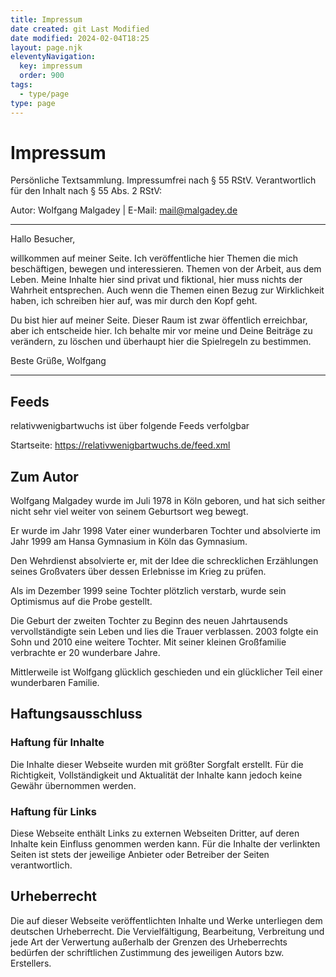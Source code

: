 ```yaml
---
title: Impressum
date created: git Last Modified
date modified: 2024-02-04T18:25
layout: page.njk
eleventyNavigation:
  key: impressum
  order: 900
tags:
  - type/page
type: page
---
```


# Impressum

Persönliche Textsammlung. Impressumfrei nach § 55 RStV. Verantwortlich für den Inhalt nach § 55 Abs. 2 RStV:

Autor: Wolfgang Malgadey | E-Mail: mail@malgadey.de

----

Hallo Besucher,

willkommen auf meiner Seite. Ich veröffentliche hier Themen die mich beschäftigen, bewegen und interessieren. Themen von der Arbeit, aus dem Leben. Meine Inhalte hier sind privat und fiktional, hier muss nichts der Wahrheit entsprechen. Auch wenn die Themen einen Bezug zur Wirklichkeit haben, ich schreiben hier auf, was mir durch den Kopf geht.

Du bist hier auf meiner Seite. Dieser Raum ist zwar öffentlich erreichbar, aber ich entscheide hier. Ich behalte mir vor meine und Deine Beiträge zu verändern, zu löschen und überhaupt hier die Spielregeln zu bestimmen.

Beste Grüße,
Wolfgang

----

## Feeds
relativwenigbartwuchs ist über folgende Feeds verfolgbar

Startseite: https://relativwenigbartwuchs.de/feed.xml

## Zum Autor
Wolfgang Malgadey wurde im Juli 1978 in Köln geboren, und hat sich seither nicht sehr viel weiter von seinem Geburtsort weg bewegt.

Er wurde im Jahr 1998 Vater einer wunderbaren Tochter und absolvierte im Jahr 1999 am Hansa Gymnasium in Köln das Gymnasium.

Den Wehrdienst absolvierte er, mit der Idee die schrecklichen Erzählungen seines Großvaters über dessen Erlebnisse im Krieg zu prüfen.

Als im Dezember 1999 seine Tochter plötzlich verstarb, wurde sein Optimismus auf die Probe gestellt.

Die Geburt der zweiten Tochter zu Beginn des neuen Jahrtausends vervollständigte sein Leben und lies die Trauer verblassen. 2003 folgte ein Sohn und 2010 eine weitere Tochter. Mit seiner kleinen Großfamilie verbrachte er 20 wunderbare Jahre.

Mittlerweile ist Wolfgang glücklich geschieden und ein glücklicher Teil einer wunderbaren Familie.


## Haftungsausschluss

### Haftung für Inhalte
Die Inhalte dieser Webseite wurden mit größter Sorgfalt erstellt. Für die Richtigkeit, Vollständigkeit und Aktualität der Inhalte kann jedoch keine Gewähr übernommen werden.

### Haftung für Links
Diese Webseite enthält Links zu externen Webseiten Dritter, auf deren Inhalte kein Einfluss genommen werden kann. Für die Inhalte der verlinkten Seiten ist stets der jeweilige Anbieter oder Betreiber der Seiten verantwortlich.

## Urheberrecht
Die auf dieser Webseite veröffentlichten Inhalte und Werke unterliegen dem deutschen Urheberrecht. Die Vervielfältigung, Bearbeitung, Verbreitung und jede Art der Verwertung außerhalb der Grenzen des Urheberrechts bedürfen der schriftlichen Zustimmung des jeweiligen Autors bzw. Erstellers.
